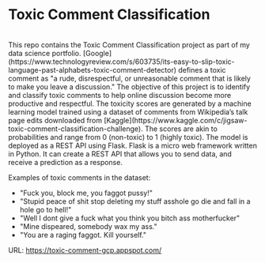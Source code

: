 # Toxic Comment Classification
<br>
This repo contains the Toxic Comment Classification project as part of my data science portfolio. [Google](https://www.technologyreview.com/s/603735/its-easy-to-slip-toxic-language-past-alphabets-toxic-comment-detector) defines a toxic comment as "a rude, disrespectful, or unreasonable comment that is likely to make you leave a discussion." The objective of this project is to identify and classify toxic comments to help online discussion become more productive and respectful. The toxicity scores are generated by a machine learning model trained using a dataset of comments from Wikipedia’s talk page edits downloaded from [Kaggle](https://www.kaggle.com/c/jigsaw-toxic-comment-classification-challenge). The scores are akin to probabilities and range from 0 (non-toxic) to 1 (highly toxic). The model is deployed as a REST API using Flask. Flask is a micro web framework written in Python. It can create a REST API that allows you to send data, and receive a prediction as a response. 

Examples of toxic comments in the dataset:
- "Fuck you, block me, you faggot pussy!"
- "Stupid peace of shit stop deleting my stuff asshole go die and fall in a hole go to hell!"
- "Well I dont give a fuck what you think you bitch ass motherfucker"
- "Mine dispeared, somebody wax my ass."
- "You are a raging faggot. Kill yourself."

URL: https://toxic-comment-gcp.appspot.com/
